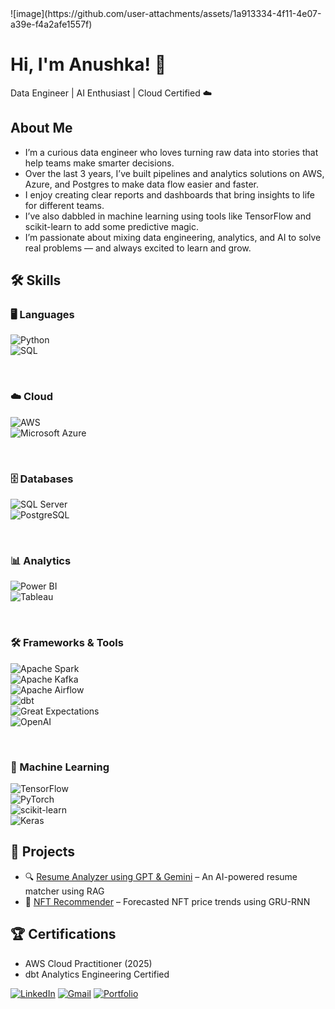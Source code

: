<!--
**aspk74/aspk74** is a ✨ _special_ ✨ repository because its `README.md` (this file) appears on your GitHub profile.

Here are some ideas to get you started:

- 🔭 I’m currently working on ...
- 🌱 I’m currently learning ...
- 👯 I’m looking to collaborate on ...
- 🤔 I’m looking for help with ...
- 💬 Ask me about ...
- 📫 How to reach me: ...
- 😄 Pronouns: ...
- ⚡ Fun fact: ...

-->![image](https://github.com/user-attachments/assets/1a913334-4f11-4e07-a39e-f4a2afe1557f)


# Hi, I'm Anushka! 👋  
Data Engineer | AI Enthusiast | Cloud Certified ☁️  

## About Me
* I’m a curious data engineer who loves turning raw data into stories that help teams make smarter decisions.
* Over the last 3 years, I’ve built pipelines and analytics solutions on AWS, Azure, and Postgres to make data flow easier and faster.
* I enjoy creating clear reports and dashboards that bring insights to life for different teams.
* I’ve also dabbled in machine learning using tools like TensorFlow and scikit-learn to add some predictive magic.
* I’m passionate about mixing data engineering, analytics, and AI to solve real problems — and always excited to learn and grow.

## 🛠️ Skills
<!-- Languages -->
### 🖥️ Languages  
![Python](https://img.shields.io/badge/Python-3776AB?style=for-the-badge&logo=python&logoColor=ffdd54)  
![SQL](https://img.shields.io/badge/SQL-4479A1?style=for-the-badge&logo=sql&logoColor=white)  

<br>

<!-- Cloud -->
### ☁️ Cloud  
![AWS](https://img.shields.io/badge/AWS-232F3E?style=for-the-badge&logo=amazonaws&logoColor=white)  
![Microsoft Azure](https://img.shields.io/badge/Microsoft_Azure-0089D6?style=for-the-badge&logo=microsoft-azure&logoColor=white)  

<br>

<!-- Databases -->
### 🗄️ Databases  
![SQL Server](https://img.shields.io/badge/SQL_Server-CC2927?style=for-the-badge&logo=microsoft-sql-server&logoColor=white)  
![PostgreSQL](https://img.shields.io/badge/PostgreSQL-336791?style=for-the-badge&logo=postgresql&logoColor=white)  

<br>

<!-- Analytics -->
### 📊 Analytics  
![Power BI](https://img.shields.io/badge/Power_BI-F2C811?style=for-the-badge&logo=microsoft-power-bi&logoColor=black)  
![Tableau](https://img.shields.io/badge/Tableau-E97627?style=for-the-badge&logo=tableau&logoColor=white)  

<br>

<!-- Frameworks & Tools -->
### 🛠️ Frameworks & Tools  
![Apache Spark](https://img.shields.io/badge/Apache_Spark-E25A1C?style=for-the-badge&logo=apache-spark&logoColor=white)  
![Apache Kafka](https://img.shields.io/badge/Apache_Kafka-231F20?style=for-the-badge&logo=apache-kafka&logoColor=white)  
![Apache Airflow](https://img.shields.io/badge/Apache_Airflow-017CEE?style=for-the-badge&logo=apache-airflow&logoColor=white)  
![dbt](https://img.shields.io/badge/dbt-FF694F?style=for-the-badge&logo=dbt-labs&logoColor=white)  
![Great Expectations](https://img.shields.io/badge/Great_Expectations-000000?style=for-the-badge&logo=python&logoColor=white)  
![OpenAI](https://img.shields.io/badge/OpenAI-412991?style=for-the-badge&logo=openai&logoColor=white)  

<br>

<!-- Machine Learning Libraries -->
### 🤖 Machine Learning  
![TensorFlow](https://img.shields.io/badge/TensorFlow-FF6F00?style=for-the-badge&logo=tensorflow&logoColor=white)  
![PyTorch](https://img.shields.io/badge/PyTorch-EE4C2C?style=for-the-badge&logo=pytorch&logoColor=white)  
![scikit-learn](https://img.shields.io/badge/scikit--learn-F7931E?style=for-the-badge&logo=scikit-learn&logoColor=white)  
![Keras](https://img.shields.io/badge/Keras-D00000?style=for-the-badge&logo=keras&logoColor=white)


## 📂 Projects
- 🔍 [Resume Analyzer using GPT & Gemini](https://github.com/yourusername/resume-analyzer) – An AI-powered resume matcher using RAG
- 🔮 [NFT Recommender](https://github.com/yourusername/nft-recommender) – Forecasted NFT price trends using GRU-RNN

## 🏆 Certifications
- AWS Cloud Practitioner (2025)
- dbt Analytics Engineering Certified

[![LinkedIn](https://img.shields.io/badge/-LinkedIn-blue?style=flat-square&logo=linkedin)](https://linkedin.com/in/asirpurkar)
[![Gmail](https://img.shields.io/badge/-Email-red?style=flat-square&logo=gmail&logoColor=white)](mailto:sirpurkaranushka7@gmail.com)
[![Portfolio](https://img.shields.io/badge/-Portfolio-000?style=flat-square)](https://aspk74.github.io/anushkasirpurkar.github.io/)



